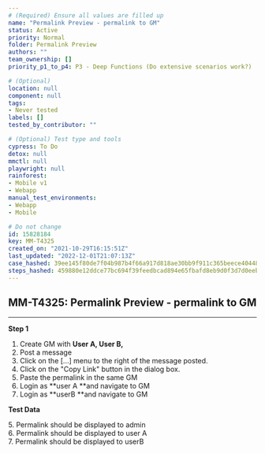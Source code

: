 ```yaml
---
# (Required) Ensure all values are filled up
name: "Permalink Preview - permalink to GM"
status: Active
priority: Normal
folder: Permalink Preview
authors: ""
team_ownership: []
priority_p1_to_p4: P3 - Deep Functions (Do extensive scenarios work?)

# (Optional)
location: null
component: null
tags:
- Never tested
labels: []
tested_by_contributor: ""

# (Optional) Test type and tools
cypress: To Do
detox: null
mmctl: null
playwright: null
rainforest:
- Mobile v1
- Webapp
manual_test_environments:
- Webapp
- Mobile

# Do not change
id: 15828184
key: MM-T4325
created_on: "2021-10-29T16:15:51Z"
last_updated: "2022-12-01T21:07:13Z"
case_hashed: 39ee145f80de7f04b987b4f66a917d818ae30bb9f911c365beece404480a57859fc5b9accfc35f0df2d1198272b3e00c
steps_hashed: 459880e12ddce77bc694f39feedbcad894e65fbafd8eb9d0f3d7d0eebba86544a76c7ccbc0ec7558dea521b2e5a5fc7f
---
```


<!-- (Auto-generated) Based on frontmatter's "key" and "name" -->

## MM-T4325: Permalink Preview - permalink to GM

---

**Step 1**

1. Create GM with **User A, User B,**
2. Post a message
3. Click on the \[...] menu to the right of the message posted.
4. Click on the "Copy Link" button in the dialog box.
5. Paste the permalink in the same GM
6. Login as \*\*user A \*\*and navigate to GM
7. Login as \*\*userB \*\*and navigate to GM

**Test Data**

5\. Permalink should be displayed to admin\
6\. Permalink should be displayed to user A\
7\. Permalink should be displayed to userB
